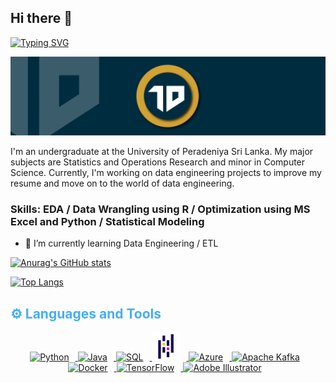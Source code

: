 ## Hi there 👋

<a href="https://git.io/typing-svg"><img src="https://readme-typing-svg.demolab.com?font=Fira+Code&weight=500&size=25&pause=1000&color=4EF7F5&width=435&lines=I'm+Pasindu.;Welcome+to+my+Github+profile" alt="Typing SVG" /></a>

![](https://github.com/PasinduJayasinghe/PasinduJayasinghe/blob/main/Untitled-1.png)

I'm an undergraduate at the University of Peradeniya Sri Lanka. My major subjects are Statistics and Operations Research and minor in Computer Science. Currently, I'm working on data engineering projects to improve my resume and move on to the world of data engineering.

### Skills: EDA / Data Wrangling using R / Optimization using MS Excel and Python / Statistical Modeling

- 🌱 I’m currently learning Data Engineering / ETL 


[![Anurag's GitHub stats](https://github-readme-stats.vercel.app/api?username=PasinduJayasinghe&show_icons=true&theme=radical)](https://github.com/anuraghazra/github-readme-stats)

[![Top Langs](https://github-readme-stats.vercel.app/api/top-langs/?username=PasinduJayasinghe)](https://github.com/anuraghazra/github-readme-stats)

<p align="left">
</p>


<h2 style="color: #44AEFB">⚙️ Languages and Tools</h2>  
<!-- Icons Resources -->
<!-- https://devicon.dev/ -->
<!-- https://cdn.jsdelivr.net/npm/simple-icons@v3/icons/ -->

<div align="center">
  <a href="https://www.python.org" target="_blank" rel="noreferrer">
      <img  alt="Python" height="50px" style="padding-right:10px;" src="https://cdn.jsdelivr.net/gh/devicons/devicon/icons/python/python-original.svg" />
         
  </a>

<a href="https://www.java.com/en/" target="_blank" rel="noreferrer">
      <img  alt="Java" height="50px" style="padding-right:10px;" src="https://cdn.jsdelivr.net/gh/devicons/devicon/icons/java/java-original.svg" />
              
  </a>

  <a href="https://www.mysql.com" target="_blank" rel="noreferrer">
      <img  alt="SQL" height="50px" style="padding-right:10px;" src="https://cdn.jsdelivr.net/gh/devicons/devicon/icons/mysql/mysql-original.svg" />
              
  </a>

<a href="https://www.python.org" target="_blank" rel="noreferrer">
      <img  alt="Pandas" height="45px" style="padding-right:10px;" src="https://raw.githubusercontent.com/devicons/devicon/2ae2a900d2f041da66e950e4d48052658d850630/icons/pandas/pandas-original.svg"/>
</a>

<a href="https://azure.microsoft.com/en-us" target="_blank" rel="noreferrer">
      <img  alt="Azure" height="50px" style="padding-right:10px;" src="https://cdn.jsdelivr.net/gh/devicons/devicon/icons/azure/azure-original.svg" />
              
  </a>

<a href="https://kafka.apache.org" target="_blank" rel="noreferrer">
      <img  alt="Apache Kafka" height="50px" style="padding-right:10px;" src="https://cdn.jsdelivr.net/gh/devicons/devicon/icons/apachekafka/apachekafka-original.svg" />
              
  </a>
  <a href="https://www.docker.com/" target="_blank" rel="noreferrer">
      <img  alt="Docker" height="50px" style="padding-right:10px;" src="https://cdn.jsdelivr.net/gh/devicons/devicon/icons/docker/docker-plain-wordmark.svg"/>
  </a>
<a href="https://www.tensorflow.org" target="_blank" rel="noreferrer">
      <img  alt="TensorFlow" height="50px" style="padding-right:10px;" src="https://www.vectorlogo.zone/logos/tensorflow/tensorflow-icon.svg"  width="40" height="40""/>
</a>

<a href="https://www.adobe.com/products/illustrator.html" target="_blank" rel="noreferrer">
      <img  alt="Adobe Illustrator" height="45px" style="padding-right:10px;" src="https://www.vectorlogo.zone/logos/adobe_illustrator/adobe_illustrator-icon.svg"  width="40" height="40""/>
</a>






